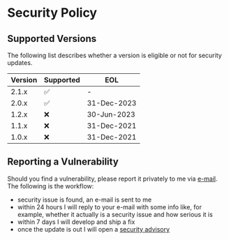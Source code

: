 # Security Policy

## Supported Versions

The following list describes whether a version is eligible or not for security updates.

| Version | Supported          | EOL         |
|---------| ------------------ |-------------|
| 2.1.x   | :white_check_mark: | -           |
| 2.0.x   | :white_check_mark: | 31-Dec-2023 |
| 1.2.x   | :x:                | 30-Jun-2023 |
| 1.1.x   | :x:                | 31-Dec-2021 |
| 1.0.x   | :x:                | 31-Dec-2021 |

## Reporting a Vulnerability

Should you find a vulnerability, please report it privately to me via [e-mail](mailto:paolostivanin@users.noreply.github.com).
The following is the workflow:
- security issue is found, an e-mail is sent to me
- within 24 hours I will reply to your e-mail with some info like, for example, whether it actually is a security issue and how serious it is
- within 7 days I will develop and ship a fix
- once the update is out I will open a [security advisory](https://github.com/paolostivanin/OTPClient/security/advisories)
